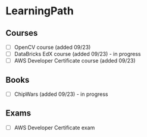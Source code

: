 # LearningPath

## Courses
- [ ] OpenCV course (added 09/23)
- [ ] DataBricks EdX course (added 09/23) - in progress
- [ ] AWS Developer Certificate course (added 09/23)

## Books
- [ ] ChipWars (added 09/23) - in progress

## Exams
- [ ] AWS Developer Certificate exam
